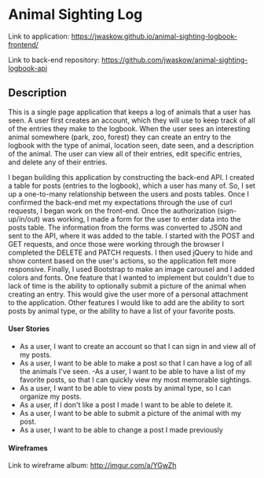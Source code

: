 # Animal Sighting Log

Link to application: https://jwaskow.github.io/animal-sighting-logbook-frontend/

Link to back-end repository: https://github.com/jwaskow/animal-sighting-logbook-api

## Description

This is a single page application that keeps a log of animals that a user has seen.  A user first creates an account, which they will use to keep track of all of the entries they make to the logbook.  When the user sees an interesting animal somewhere (park, zoo, forest) they can create an entry to the logbook with the type of animal, location seen, date seen, and a description of the animal.  The user can view all of their entries, edit specific entries, and delete any of their entries.

I began building this application by constructing the back-end API.  I created a table for posts (entries to the logbook), which a user has many of.  So, I set up a one-to-many relationship between the users and posts tables.  Once I confirmed the back-end met my expectations through the use of curl requests, I began work on the front-end.  Once the authorization (sign-up/in/out) was working, I made a form for the user to enter data into the posts table.  The information from the forms was converted to JSON and sent to the API, where it was added to the table.  I started with the POST and GET requests, and once those were working through the browser I completed the DELETE and PATCH requests.  I then used jQuery to hide and show content based on the user's actions, so the application felt more responsive.  Finally, I used Bootstrap to make an image carousel and I added colors and fonts.  One feature that I wanted to implement but couldn't due to lack of time is the ability to optionally submit a picture of the animal when creating an entry.  This would give the user more of a personal attachment to the application.  Other features I would like to add are the ability to sort posts by animal type, or the ability to have a list of your favorite posts.

#### User Stories

- As a user, I want to create an account so that I can sign in and view all of my posts.
- As a user, I want to be able to make a post so that I can have a log of all the animals I've seen.
 -As a user, I want to be able to have a list of my favorite posts, so that I can quickly view my most memorable sightings.
- As a user, I want to be able to view posts by animal type, so I can organize my posts.
- As a user, if I don't like a post I made I want to be able to delete it.
- As a user, I want to be able to submit a picture of the animal with my post.
- As a user, I want to be able to change a post I made previously

#### Wireframes

Link to wireframe album:  http://imgur.com/a/YGwZh
